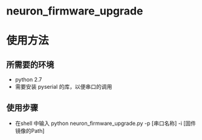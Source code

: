 # neuron_firmware_upgrade

# 使用方法
## 所需要的环境

- python 2.7
- 需要安装 pyserial 的库，以便串口的调用

## 使用步骤

- 在shell 中输入 python neuron_firmware_upgrade.py -p [串口名称] -i [固件镜像的Path]
